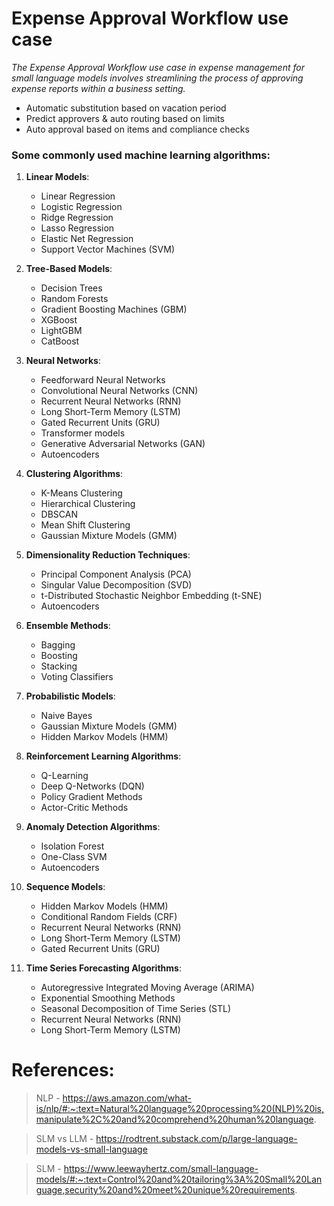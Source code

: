 # Expense Approval Workflow use case

*The Expense Approval Workflow use case in expense management for small language models involves streamlining the process of approving expense reports within a business setting.*

- Automatic substitution based on vacation period
- Predict approvers & auto routing based on limits
- Auto approval based on items and compliance checks

### Some commonly used machine learning algorithms:

1. **Linear Models**:
   - Linear Regression
   - Logistic Regression
   - Ridge Regression
   - Lasso Regression
   - Elastic Net Regression
   - Support Vector Machines (SVM)

2. **Tree-Based Models**:
   - Decision Trees
   - Random Forests
   - Gradient Boosting Machines (GBM)
   - XGBoost
   - LightGBM
   - CatBoost

3. **Neural Networks**:
   - Feedforward Neural Networks
   - Convolutional Neural Networks (CNN)
   - Recurrent Neural Networks (RNN)
   - Long Short-Term Memory (LSTM)
   - Gated Recurrent Units (GRU)
   - Transformer models
   - Generative Adversarial Networks (GAN)
   - Autoencoders

4. **Clustering Algorithms**:
   - K-Means Clustering
   - Hierarchical Clustering
   - DBSCAN
   - Mean Shift Clustering
   - Gaussian Mixture Models (GMM)

5. **Dimensionality Reduction Techniques**:
   - Principal Component Analysis (PCA)
   - Singular Value Decomposition (SVD)
   - t-Distributed Stochastic Neighbor Embedding (t-SNE)
   - Autoencoders

6. **Ensemble Methods**:
   - Bagging
   - Boosting
   - Stacking
   - Voting Classifiers

7. **Probabilistic Models**:
   - Naive Bayes
   - Gaussian Mixture Models (GMM)
   - Hidden Markov Models (HMM)

8. **Reinforcement Learning Algorithms**:
   - Q-Learning
   - Deep Q-Networks (DQN)
   - Policy Gradient Methods
   - Actor-Critic Methods

9. **Anomaly Detection Algorithms**:
   - Isolation Forest
   - One-Class SVM
   - Autoencoders

10. **Sequence Models**:
    - Hidden Markov Models (HMM)
    - Conditional Random Fields (CRF)
    - Recurrent Neural Networks (RNN)
    - Long Short-Term Memory (LSTM)
    - Gated Recurrent Units (GRU)

11. **Time Series Forecasting Algorithms**:
    - Autoregressive Integrated Moving Average (ARIMA)
    - Exponential Smoothing Methods
    - Seasonal Decomposition of Time Series (STL)
    - Recurrent Neural Networks (RNN)
    - Long Short-Term Memory (LSTM)


# References:
> NLP - https://aws.amazon.com/what-is/nlp/#:~:text=Natural%20language%20processing%20(NLP)%20is,manipulate%2C%20and%20comprehend%20human%20language.

> SLM vs LLM - https://rodtrent.substack.com/p/large-language-models-vs-small-language

> SLM - https://www.leewayhertz.com/small-language-models/#:~:text=Control%20and%20tailoring%3A%20Small%20Language,security%20and%20meet%20unique%20requirements.
